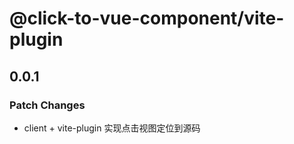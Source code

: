 # @click-to-vue-component/vite-plugin

## 0.0.1

### Patch Changes

- client + vite-plugin 实现点击视图定位到源码
